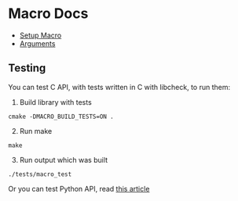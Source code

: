 # Macro Docs

* [Setup Macro](setup.md)
* [Arguments](arguments.md)

## Testing

You can test C API, with tests written in C with libcheck, to run them:

1. Build library with tests

```shell script
cmake -DMACRO_BUILD_TESTS=ON .
```

2. Run make

```shell script
make
```

3. Run output which was built

```shell script
./tests/macro_test
```

Or you can test Python API, read [this article](/bindings/python/readme.md)
